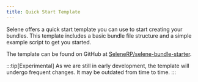 ```yaml
---
title: Quick Start Template
---
```


Selene offers a quick start template you can use to start creating your bundles. This template includes a basic bundle file structure and a simple example script to get you started.

The template can be found on GitHub at [SeleneRP/selene-bundle-starter](https://github.com/SeleneRP/selene-bundle-starter).

:::tip[Experimental]
As we are still in early development, the template will undergo frequent changes. It may be outdated from time to time.
:::